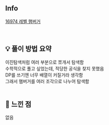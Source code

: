 ## Info

[16974 레벨 햄버거](https://www.acmicpc.net/problem/16974)

<br>

## 💡 풀이 방법 요약

이진탐색처럼 여러 부분으로 쪼개서 탐색함  
수학적으로 풀고 싶었는데, 적당한 공식을 찾지 못했음  
DP를 쓰기엔 너무 배열이 커질거라 생각함  
그래서 햄버거를 여러 조각으로 나누어 탐색함  
<br>

## 🙂 느낀 점
없음  